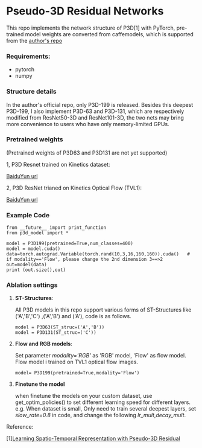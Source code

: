 # Pseudo-3D Residual Networks

This repo implements the network structure of P3D[1] with PyTorch, pre-trained model weights are converted from caffemodels, which is supported from the [author's repo](https://github.com/ZhaofanQiu/pseudo-3d-residual-networks)



### Requirements:

- pytorch
- numpy

### Structure details

In the author's official repo, only P3D-199 is released. Besides this deepest P3D-199, I also implement P3D-63 and P3D-131, which are respectively modified from ResNet50-3D and ResNet101-3D, the two nets may bring more convenience to users who have only memory-limited GPUs.


### Pretrained weights
(Pretrained weights of P3D63 and P3D131 are not yet supported) 

1, P3D Resnet trained on Kinetics dataset:

 [BaiduYun url](http://note.youdao.com/)
 
2, P3D ResNet trianed on Kinetics Optical Flow (TVL1):

 [BaiduYun url](http://note.youdao.com/)


### Example Code

    from __future__ import print_function
    from p3d_model import *
    
    model = P3D199(pretrained=True,num_classes=400)
    model = model.cuda()
    data=torch.autograd.Variable(torch.rand(10,3,16,160,160)).cuda()   # if modality=='Flow', please change the 2nd dimension 3==>2
    out=model(data)
    print (out.size(),out)
    

### Ablation settings

1. **ST-Structures**:

    All P3D models in this repo support various forms of ST-Structures like ('A','B','C') ,('A','B') and ('A'), code is as follows.

    ```
    model = P3D63(ST_struc=('A','B'))
    model = P3D131(ST_struc=('C'))
    
    ```
    
2. **Flow and RGB models**:
    
    Set parameter *modality='RGB'* as 'RGB' model, 'Flow' as flow model. Flow model i trained on TVL1 optical flow images.
    
    ```
    model= P3D199(pretrained=True,modality='Flow')
    
    ```
3. **Finetune the model**

    when finetune the models on your custom dataset, use get_optim_policies() to set different learning speed for different layers. e.g. When dataset is small, Only need to train several deepest layers, set *slow_rate=0.8* in code, and change the following *lr_mult*,*decay_mult*. 


Reference:

 [1][Learning Spatio-Temporal Representation with Pseudo-3D Residual](http://openaccess.thecvf.com/content_iccv_2017/html/Qiu_Learning_Spatio-Temporal_Representation_ICCV_2017_paper.html)
